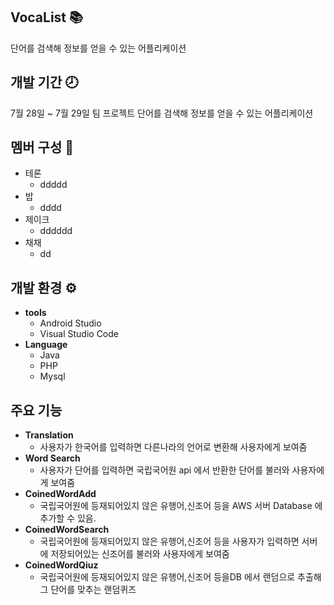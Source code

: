 ## VocaList 📚
단어를 검색해 정보를 얻을 수 있는 어플리케이션 

## 개발 기간 🕗
7월 28일 ~  7월 29일 
팀 프로젝트 
단어를 검색해 정보를 얻을 수 있는 어플리케이션 
## 멤버 구성 👥
- 테론
  - ddddd
- 밥
   - dddd
- 제이크
  - dddddd
- 채채
  - dd

## 개발 환경 ⚙️
- **tools**
  - Android Studio
  - Visual Studio Code
- **Language**
  - Java
  - PHP
  - Mysql

## 주요 기능
- **Translation**
  - 사용자가 한국어를 입력하면 다른나라의 언어로 변환해 사용자에게 보여줌
- **Word Search**
  - 사용자가 단어를 입력하면 국립국어원 api 에서 반환한 단어를 불러와 사용자에게 보여줌
- **CoinedWordAdd**
  - 국립국어원에 등재되어있지 않은 유행어,신조어 등을 AWS 서버 Database 에 추가할 수 있음.
- **CoinedWordSearch**
  - 국립국어원에 등재되어있지 않은 유행어,신조어 등을 사용자가 입력하면 서버에 저장되어있는 신조어를 불러와 사용자에게 보여줌
- **CoinedWordQiuz**
  - 국립국어원에 등재되어있지 않은 유행어,신조어 등을DB 에서 랜덤으로 추출해 그 단어를 맞추는 랜덤퀴즈




